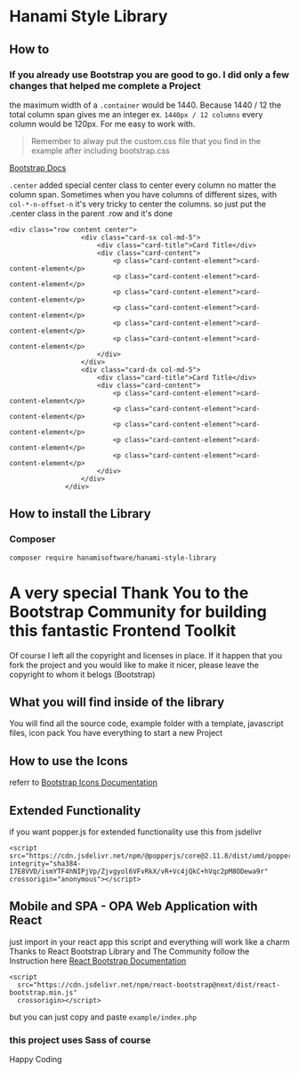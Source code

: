 # Hanami Style Library
## How to
### If you already use Bootstrap you are good to go. I did only a few changes that helped me complete a Project
the maximum width of a `.container` would be 1440. Because 1440 / 12 the total column span gives me an integer
ex. `1440px / 12 columns` every column would be 120px. For me easy to work with.

> Remember to alway put the custom.css file that you find in the example after including bootstrap.css

[Bootstrap Docs](https://getbootstrap.com/docs/5.3/getting-started/introduction/)

`.center` added special center class to center every column no matter the column span.
Sometimes when you have columns of different sizes, with `col-*-n-offset-n` it's very tricky to center the columns.
so just put the .center class in the parent .row and it's done
```
<div class="row content center">
                  <div class="card-sx col-md-5">
                      <div class="card-title">Card Title</div>
                      <div class="card-content">
                          <p class="card-content-element">card-content-element</p>
                          <p class="card-content-element">card-content-element</p>
                          <p class="card-content-element">card-content-element</p>
                          <p class="card-content-element">card-content-element</p>
                          <p class="card-content-element">card-content-element</p>
                          <p class="card-content-element">card-content-element</p>
                      </div>
                  </div>
                  <div class="card-dx col-md-5">
                      <div class="card-title">Card Title</div>
                      <div class="card-content">
                          <p class="card-content-element">card-content-element</p>
                          <p class="card-content-element">card-content-element</p>
                          <p class="card-content-element">card-content-element</p>
                          <p class="card-content-element">card-content-element</p>
                          <p class="card-content-element">card-content-element</p>
                      </div>
                  </div>
              </div>
```
## How to install the Library

### Composer
```
composer require hanamisoftware/hanami-style-library

```
# A very special Thank You to the Bootstrap Community for building this fantastic Frontend Toolkit
Of course I left all the copyright and licenses in place.
If it happen that you fork the project and you would like to make it nicer, please leave the copyright to whom it belogs (Bootstrap)

## What you will find inside of the library
You will find all the source code, example folder with a template, javascript files, icon pack
You have everything to start a new Project

## How to use the Icons 
referr to [Bootstrap Icons Documentation](https://icons.getbootstrap.com/)

## Extended Functionality
if you want popper.js for extended functionality use this from jsdelivr
```
<script src="https://cdn.jsdelivr.net/npm/@popperjs/core@2.11.8/dist/umd/popper.min.js" integrity="sha384-I7E8VVD/ismYTF4hNIPjVp/Zjvgyol6VFvRkX/vR+Vc4jQkC+hVqc2pM8ODewa9r" crossorigin="anonymous"></script>

```
## Mobile and SPA - OPA Web Application with React
just import in your react app this script and everything will work like a charm
Thanks to React Bootstrap Library and The Community follow the Instruction here [React Bootstrap Documentation](https://react-bootstrap.netlify.app/docs/getting-started/introduction)
```
<script
  src="https://cdn.jsdelivr.net/npm/react-bootstrap@next/dist/react-bootstrap.min.js"
  crossorigin></script>

```
but you can just copy and paste `example/index.php`

### this project uses Sass of course

Happy Coding
